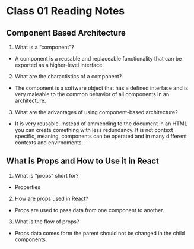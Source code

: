 # Class 01 Reading Notes

## Component Based Architecture

1. What is a “component”?

- A component is a reusable and replaceable functionality that can be exported as a higher-level interface.

2. What are the charactistics of a component?

- The component is a software object that has a defined interface and is very maleable to the common behavior of all components in an architecture.

3. What are the advantages of using component-based architecture?

- It is very reusable. Instead of ammending to the document in an HTML you can create comething with less redundancy. It is not context specific, meaning, components can be operated and in many different contexts and envirnoments.

## What is Props and How to Use it in React

1. What is “props” short for?

- Properties

2. How are props used in React?

- Props are used to pass data from one component to another.

3. What is the flow of props?

- Props data comes form the parent should not be changed in the child components.

